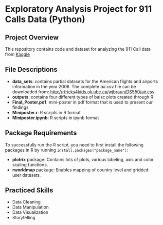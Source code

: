 # Exploratory Analysis Project for 911 Calls Data (Python)

## Project Overview
This repository contains code  and dataset for analyzing the 911 Call data from [Kaggle](https://www.kaggle.com/mchirico/montcoalert)

## File Descriptions
- **data_sets**: contains partial datasets for the American flights and airports information in the year 2008. The complete *air.csv* file can be downloaded from: http://rtricks4kids.ok.ubc.ca/wjbraun/DS550/air.csv
- **outputs**: contains four different types of baisc plots created through R
- **Final_Poster.pdf**: mini-poster in pdf format that is used to present our findings
- **Miniposter.r**: R scripts in R format
- **Miniposter.ipynb**: R scripts in ipynb format

## Package Requirements
To successfully run the R script, you need to first install the following packages in R by running `install.packages("package_name")`:
- **plotrix** package: Contains lots of plots, various labeling, axis and color scaling functions.
- **rworldmap** package: Enables mapping of country level and gridded user datasets.

## Practiced Skills
- Data Cleaning
- Data Manipulation
- Data Visualization
- Storytelling
